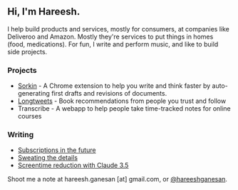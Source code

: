 ## Hi, I'm Hareesh. 

I help build products and services, mostly for consumers, at companies like Deliveroo and Amazon. Mostly they're services to put things in homes (food, medications). For fun, I write and perform music, and like to build side projects. 

### Projects

- [Sorkin]([url](https://sorkin-next.vercel.app/)) - A Chrome extension to help you write and think faster by auto-generating first drafts and revisions of documents. 
- [Longtweets](https://longtweetsapp.com) - Book recommendations from people you trust and follow
- Transcribe - A webapp to help people take time-tracked notes for online courses

### Writing
- [Subscriptions in the future](https://hareeshganesan.com/2023/08/16/subscriptions)
- [Sweating the details](https://hareeshganesan.com/2023/08/28/details)
- [Screentime reduction with Claude 3.5](https://hareeshganesan.com/2024/06/23/screentime)

Shoot me a note at hareesh.ganesan [at] gmail.com, or [@hareeshganesan](https://www.twitter.com/hareeshganesan). 
